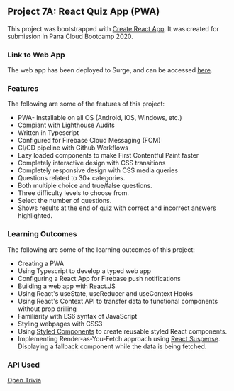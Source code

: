 ## Project 7A: React Quiz App (PWA)

This project was bootstrapped with [Create React App](https://github.com/facebook/create-react-app). It was created for submission in Pana Cloud Bootcamp 2020.

### Link to Web App

The web app has been deployed to Surge, and can be accessed [here](https://quiz-pwa-project7a2.netlify.app/).

### Features
The following are some of the features of this project:
- PWA- Installable on all OS (Android, iOS, Windows, etc.)
- Compiant with Lighthouse Audits
- Written in Typescript
- Configured for Firebase Cloud Messaging (FCM)
- CI/CD pipeline with Github Workflows
- Lazy loaded components to make First Contentful Paint faster
- Completely interactive design with CSS transitions
- Completely responsive design with CSS media queries
- Questions related to 30+ categories.
- Both multiple choice and true/false questions.
- Three difficulty levels to choose from.
- Select the number of questions.
- Shows results at the end of quiz with correct and incorrect answers highlighted.

### Learning Outcomes
The following are some of the learning outcomes of this project:
- Creating a PWA
- Using Typescript to develop a typed web app
- Configuring a React App for Firebase push notifications
- Building a web app with React.JS
- Using React's useState, useReducer and useContext Hooks
- Using React's Context API to transfer data to functional components without prop drilling
- Familiarity with ES6 syntax of JavaScript
- Styling webpages with CSS3
- Using [Styled Components](https://styled-components.com/) to create reusable styled React components.
- Implementing Render-as-You-Fetch approach using [React Suspense](https://reactjs.org/docs/concurrent-mode-suspense.html). Displaying a fallback component while the data is being fetched.

### API Used
[Open Trivia](https://opentdb.com/api_config.php)
